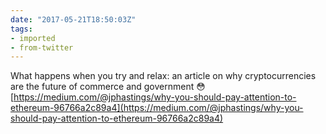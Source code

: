 ```yaml
---
date: "2017-05-21T18:50:03Z"
tags:
- imported
- from-twitter
---
```

What happens when you try and relax: an article on why cryptocurrencies are the future of commerce and government 😳 [https://medium.com/@jphastings/why-you-should-pay-attention-to-ethereum-96766a2c89a4](https://medium.com/@jphastings/why-you-should-pay-attention-to-ethereum-96766a2c89a4)
